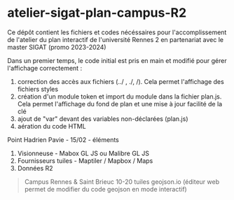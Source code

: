 # atelier-sigat-plan-campus-R2
Ce dépôt contient les fichiers et codes nécéssaires pour l'accomplissement de l'atelier du plan interactif de l'université Rennes 2 en partenariat avec le master SIGAT (promo 2023-2024)

Dans un premier temps, le code initial est pris en main et modifié pour gérer l'affichage correctement :
1) correction des accès aux fichiers (../ , ./, /). Cela permet l'affichage des fichiers styles
2) création d'un module token et import du module dans la fichier plan.js. Cela permet l'affichage du fond de plan et une mise à jour facilité de la clé
3) ajout de "var" devant des variables non-déclarées (plan.js)
4) aération du code HTML


Point Hadrien Pavie - 15/02 - éléments
1) Visionneuse - Mabox GL JS ou Malibre GL JS
2) Fournisseurs tuiles - Maptiler / Mapbox / Maps
3) Données R2

> Campus Rennes & Saint Brieuc
10-20 tuiles
> geojson.io (éditeur web permet de modifier du code geojson en mode interactif)

